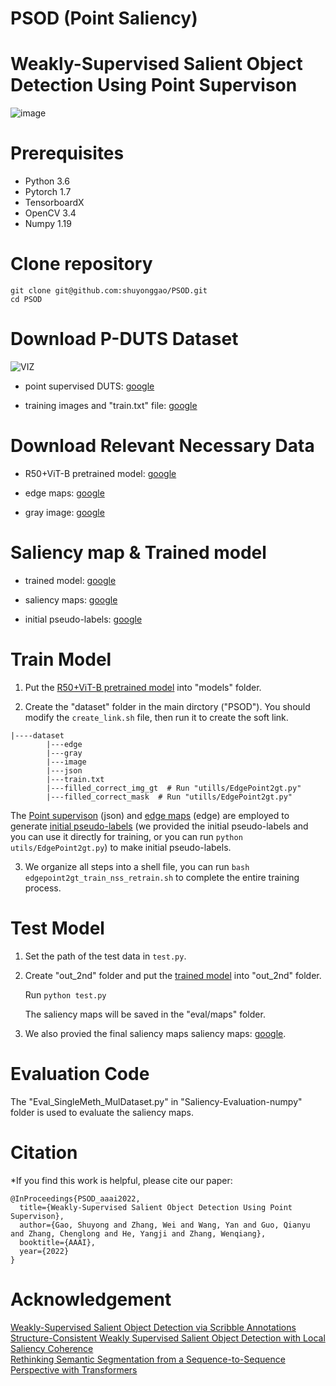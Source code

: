# PSOD (Point Saliency)
# Weakly-Supervised Salient Object Detection Using Point Supervison


![image](https://user-images.githubusercontent.com/34783695/159275127-1a6bd023-5b97-427a-9f5c-4b4854656415.png)


# Prerequisites
- Python 3.6
- Pytorch 1.7
- TensorboardX
- OpenCV 3.4
- Numpy 1.19

# Clone repository
```
git clone git@github.com:shuyonggao/PSOD.git
cd PSOD
```


# Download P-DUTS Dataset
![VIZ](https://user-images.githubusercontent.com/34783695/165979177-3ecef77f-d553-4747-97f7-2f7788c2adad.png)

* point supervised DUTS: [google](https://drive.google.com/file/d/1ZV2Bk1nZ3GRqcVvrabybSKT8N-1XsSH8/view?usp=sharing)

* training images and "train.txt" file: [google](https://drive.google.com/file/d/1TqIOXidkxkhq9nI0KBMApREam-EMnnr-/view?usp=sharing)

# Download Relevant Necessary Data

* R50+ViT-B pretrained model: [google](https://drive.google.com/file/d/1N9zbAX97GRGnxz122A2W2wjcK-U8dX68/view?usp=sharing)

* edge maps: [google](https://drive.google.com/file/d/1Juzi-TZJfrB9iv_4UOYs60qn2VpZ033h/view?usp=sharing)

* gray image: [google](https://drive.google.com/file/d/11D_NY9UyunpPp19NqtFZvNpDCwtkCN3l/view?usp=sharing)


# Saliency map & Trained model


* trained model: [google](https://drive.google.com/file/d/1S8za3FiPalP0wRqazjj060wm1Sc3XwrB/view?usp=sharing)

* saliency maps: [google](https://drive.google.com/file/d/1TqIOXidkxkhq9nI0KBMApREam-EMnnr-/view?usp=sharing)

* initial pseudo-labels: [google](https://drive.google.com/file/d/1TqIOXidkxkhq9nI0KBMApREam-EMnnr-/view?usp=sharing)






# Train Model

1. Put the [R50+ViT-B pretrained model](https://drive.google.com/file/d/1N9zbAX97GRGnxz122A2W2wjcK-U8dX68/view?usp=sharing) into "models" folder.

2. Create the "dataset" folder in the main dirctory ("PSOD"). You should modify the ```create_link.sh``` file, then run it to create the soft link.

```
|----dataset
        |---edge
        |---gray
        |---image
        |---json
        |---train.txt
        |---filled_correct_img_gt  # Run "utills/EdgePoint2gt.py"
        |---filled_correct_mask  # Run "utills/EdgePoint2gt.py"
```



The [Point supervison](https://drive.google.com/file/d/1ZV2Bk1nZ3GRqcVvrabybSKT8N-1XsSH8/view?usp=sharing) (json) and [edge maps](https://drive.google.com/file/d/1Juzi-TZJfrB9iv_4UOYs60qn2VpZ033h/view?usp=sharing) (edge) are employed to generate [initial pseudo-labels](https://drive.google.com/file/d/1TqIOXidkxkhq9nI0KBMApREam-EMnnr-/view?usp=sharing) (we provided the initial pseudo-labels and you can use it directly for training, or you can run ```python utils/EdgePoint2gt.py```) to make initial pseudo-labels.

3. We organize all steps into a shell file, you can run ```bash edgepoint2gt_train_nss_retrain.sh``` to complete the entire training process.




# Test Model

1. Set the path of the test data in ```test.py```.

2. Create "out_2nd" folder and put the [trained model](https://drive.google.com/file/d/1S8za3FiPalP0wRqazjj060wm1Sc3XwrB/view?usp=sharing) into "out_2nd" folder.

    Run ```python test.py```

    The saliency maps will be saved in the "eval/maps" folder.

3. We also provied the final saliency maps saliency maps: [google](https://drive.google.com/file/d/1TqIOXidkxkhq9nI0KBMApREam-EMnnr-/view?usp=sharing).


# Evaluation Code

The "Eval_SingleMeth_MulDataset.py" in "Saliency-Evaluation-numpy" folder is used to evaluate the saliency maps.

# Citation

*If you find this work is helpful, please cite our paper:
```
@InProceedings{PSOD_aaai2022,
  title={Weakly-Supervised Salient Object Detection Using Point Supervison},
  author={Gao, Shuyong and Zhang, Wei and Wang, Yan and Guo, Qianyu and Zhang, Chenglong and He, Yangji and Zhang, Wenqiang},
  booktitle={AAAI},
  year={2022}
}
```

# Acknowledgement
[Weakly-Supervised Salient Object Detection via Scribble Annotations](https://github.com/JingZhang617/Scribble_Saliency)  
[Structure-Consistent Weakly Supervised Salient Object Detection with Local Saliency Coherence]()  
[Rethinking Semantic Segmentation from a Sequence-to-Sequence Perspective with Transformers]()  

